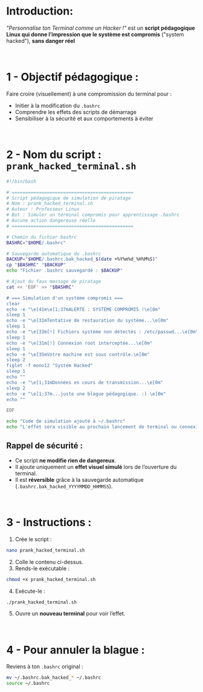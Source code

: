 
# Introduction:

*"Personnalise ton Terminal comme un Hacker !"* est un **script pédagogique Linux qui donne l’impression que le système est compromis** ("system hacked"), **sans danger réel**

<br/>

# 1 -  Objectif pédagogique :

Faire croire (visuellement) à une compromission du terminal pour :
- Initier à la modification du `.bashrc`
- Comprendre les effets des scripts de démarrage
- Sensibiliser à la sécurité et aux comportements à éviter


<br/>

# 2 - Nom du script : `prank_hacked_terminal.sh`

```bash
#!/bin/bash

# =============================================
# Script pédagogique de simulation de piratage
# Nom : prank_hacked_terminal.sh
# Auteur : Professeur Linux
# But : Simuler un terminal compromis pour apprentissage .bashrc
# Aucune action dangereuse réelle
# =============================================

# Chemin du fichier bashrc
BASHRC="$HOME/.bashrc"

# Sauvegarde automatique du .bashrc
BACKUP="$HOME/.bashrc.bak_hacked_$(date +%Y%m%d_%H%M%S)"
cp "$BASHRC" "$BACKUP"
echo "Fichier .bashrc sauvegardé : $BACKUP"

# Ajout du faux message de piratage
cat << 'EOF' >> "$BASHRC"

# === Simulation d'un système compromis ===
clear
echo -e "\e[41m\e[1;37mALERTE : SYSTÈME COMPROMIS !\e[0m"
sleep 1
echo -e "\e[31mTentative de restauration du système...\e[0m"
sleep 1
echo -e "\e[33m[!] Fichiers système non détectés : /etc/passwd...\e[0m"
sleep 1
echo -e "\e[31m[!] Connexion root interceptée...\e[0m"
sleep 1
echo -e "\e[35mVotre machine est sous contrôle.\e[0m"
sleep 2
figlet -f mono12 "System Hacked"
sleep 1
echo ""
echo -e "\e[1;31mDonnées en cours de transmission...\e[0m"
sleep 2
echo -e "\e[1;37m...juste une blague pédagogique. :) \e[0m"
echo ""

EOF

echo "Code de simulation ajouté à ~/.bashrc"
echo "L'effet sera visible au prochain lancement de terminal ou connexion."

```



##  Rappel de sécurité :
- Ce script **ne modifie rien de dangereux**.
- Il ajoute uniquement un **effet visuel simulé** lors de l’ouverture du terminal.
- Il est **réversible** grâce à la sauvegarde automatique (`.bashrc.bak_hacked_YYYYMMDD_HHMMSS`).


<br/>

# 3 -  Instructions :

1. Crée le script :
```bash
nano prank_hacked_terminal.sh
```

2. Colle le contenu ci-dessus.
3. Rends-le exécutable :
```bash
chmod +x prank_hacked_terminal.sh
```

4. Exécute-le :
```bash
./prank_hacked_terminal.sh
```

5. Ouvre un **nouveau terminal** pour voir l’effet.


<br/>

# 4 - Pour annuler la blague :

Reviens à ton `.bashrc` original :

```bash
mv ~/.bashrc.bak_hacked_* ~/.bashrc
source ~/.bashrc
```
